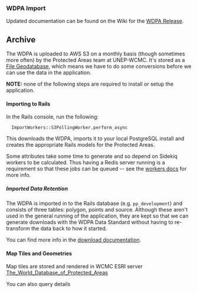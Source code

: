 ### WDPA Import

Updated documentation can be found on the Wiki for the [WDPA Release](https://github.com/unepwcmc/wiki/wiki/WDPA-Release).

## Archive

The WDPA is uploaded to AWS S3 on a monthly basis (though sometimes more
often) by the Protected Areas team at UNEP-WCMC. It's stored as a [File
Geodatabase](http://webhelp.esri.com/arcgisdesktop/9.2/index.cfm?topicname=types_of_geodatabases),
which means we have to do some conversions before we can use the data in
the application.

**NOTE:** none of the following steps are required to install or setup
the application.

#### Importing to Rails

In the Rails console, run the following:

```
  ImportWorkers::S3PollingWorker.perform_async
```

This downloads the WDPA, imports it to your local PostgreSQL install and
creates the appropriate Rails models for the Protected Areas.

Some attributes take some time to generate
and so depend on Sidekiq workers to be calculated. Thus having a Redis
server running is a requirement so that these jobs can be queued -- see
the [workers docs](workers.md) for more info.

##### Imported Data Retention

The WDPA is imported in to the Rails database (e.g. `pp_development`)
and consists of three tables: polygon, points and source. Although these
aren't used in the general running of the application, they are kept so
that we can generate downloads with the WDPA Data Standard without
having to re-transform the data back to how it started.

You can find more info in the [download documentation](downloads.md).

#### Map Tiles and Geometries

Map tiles are stored and rendered in WCMC ESRI server [The_World_Database_of_Protected_Areas](https://data-gis.unep-wcmc.org/server/rest/services/ProtectedSites/The_World_Database_of_Protected_Areas)

You can also query details 